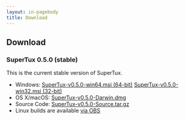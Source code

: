 ```yaml
---
layout: in-pagebody
title: Download
---
```


## Download

### SuperTux 0.5.0 (stable)

This is the current stable version of SuperTux.

- Windows: [SuperTux-v0.5.0-win64.msi (64-bit)](https://github.com/SuperTux/supertux/releases/download/v0.5.0/SuperTux-v0.5.0-win64.msi) [SuperTux-v0.5.0-win32.msi (32-bit)](https://github.com/SuperTux/supertux/releases/download/v0.5.0/SuperTux-v0.5.0-win32.msi)
- OS X/macOS: [SuperTux-v0.5.0-Darwin.dmg](https://github.com/SuperTux/supertux/releases/download/v0.5.0/SuperTux-v0.5.0-Darwin.dmg)
- Source Code: [SuperTux-v0.5.0-Source.tar.gz](https://github.com/SuperTux/supertux/releases/download/v0.5.0/SuperTux-v0.5.0-Source.tar.gz)
- Linux builds are available [via
  OBS](https://software.opensuse.org/download.html?project=home%3Amaths22%3ASuperTux&package=supertux2)
